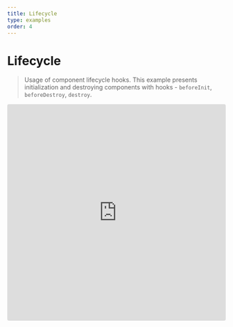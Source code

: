 ```yaml
---
title: Lifecycle
type: examples
order: 4
---
```


# Lifecycle

> Usage of component lifecycle hooks. This example presents initialization and destroying components with hooks - `beforeInit`, `beforeDestroy`, `destroy`.

<iframe src="https://codesandbox.io/embed/zqrjzmzz4?codemirror=1&hidenavigation=1&module=%2Fsrc%2Findex.js&view=split&editorsize=70&fontsize=12" style="width:100%; height:500px; border:0; border-radius: 4px; overflow:hidden;" sandbox="allow-modals allow-forms allow-popups allow-scripts allow-same-origin"></iframe>
